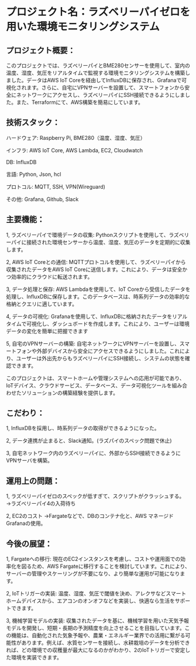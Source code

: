 # プロジェクト名：ラズベリーパイゼロを用いた環境モニタリングシステム

## プロジェクト概要：

このプロジェクトでは、ラズベリーパイとBME280センサーを使用して、室内の温度、湿度、気圧をリアルタイムで監視する環境モニタリングシステムを構築しました。データはAWS IoT Coreを経由してInfluxDBに保存され、Grafanaで可視化されます。さらに、自宅にVPNサーバーを設置して、スマートフォンから安全にネットワークにアクセスし、ラズベリーパイにSSH接続できるようにしました。また、Terraformにて、AWS構築を簡易にしています。

## 技術スタック：

ハードウェア: Raspberry Pi, BME280（温度、湿度、気圧）

インフラ: AWS IoT Core, AWS Lambda, EC2, Cloudwatch

DB: InfluxDB

言語: Python, Json, hcl

プロトコル: MQTT, SSH, VPN(Wireguard)

その他: Grafana, Github, Slack

## 主要機能：

1, ラズベリーパイで環境データの収集: Pythonスクリプトを使用して、ラズベリーパイに接続された環境センサーから温度、湿度、気圧のデータを定期的に収集します。

2, AWS IoT Coreとの通信: MQTTプロトコルを使用して、ラズベリーパイから収集されたデータをAWS IoT Coreに送信します。これにより、データは安全かつ効率的にクラウドに転送されます。

3, データ処理と保存: AWS Lambdaを使用して、IoT Coreから受信したデータを処理し、InfluxDBに保存します。このデータベースは、時系列データの効率的な格納とクエリに適しています。

4, データの可視化: Grafanaを使用して、InfluxDBに格納されたデータをリアルタイムで可視化し、ダッシュボードを作成します。これにより、ユーザーは環境データの変化を簡単に把握できます

5, 自宅のVPNサーバーの構築: 自宅ネットワークにVPNサーバーを設置し、スマートフォンや外部デバイスから安全にアクセスできるようにしました。これにより、ユーザーは外出先からもラズベリーパイにSSH接続し、システムの状態を確認できます。

このプロジェクトは、スマートホームや管理システムへの応用が可能であり、IoTデバイス、クラウドサービス、データベース、データ可視化ツールを組み合わせたソリューションの構築経験を提供します。

## こだわり：
1, InfluxDBを採用し、時系列データの取得ができるようになった。

2, データ連携が止まると、Slack通知。(ラズパイのスペック問題で休止)

3, 自宅ネットワーク内のラズベリーパイに、外部からSSH接続できるようにVPNサーバを構築。


## 運用上の問題：
1, ラズベリーパイゼロのスペックが低すぎて、スクリプトがクラッシュする。
→ラズベリーパイ4の入荷待ち

2, EC2のコスト
→Fargateなどで、DBのコンテナ化と、AWS マネージド Grafanaの使用。

## 今後の展望：

1, Fargateへの移行: 現在のEC2インスタンスを考慮し、コストや運用面での効率化を図るため、AWS Fargateに移行することを検討しています。これにより、サーバーの管理やスケーリングが不要になり、より簡単な運用が可能になります。

2, IoTトリガーの実装: 温度、湿度、気圧で閾値を決め、アレクサなどスマートホームデバイスから、エアコンのオンオフなどを実装し、快適なら生活をサポートできます。

3, 機械学習モデルの実装: 収集されたデータを基に、機械学習を用いた天気予報モデルを開発し、短期・長期の予測精度を向上させることを目指しています。この機能は、自動化された気象予報や、農業・エネルギー業界での活用に繋がる可能性があります。例えば、水質センサーを接続し、水耕栽培のデータを分析できれば、どの環境での収穫量が最大になるのかがわかり、2のIoTトリガーで安定した環境を実装できます。
